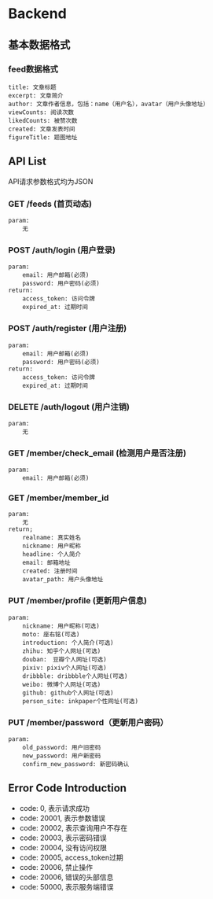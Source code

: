 # Backend

## 基本数据格式

### feed数据格式
```
title: 文章标题
excerpt: 文章简介
author: 文章作者信息，包括：name（用户名），avatar（用户头像地址）
viewCounts: 阅读次数
likedCounts: 被赞次数
created: 文章发表时间
figureTitle: 题图地址
```


## API List
API请求参数格式均为JSON

### GET /feeds (首页动态)
	param:
		无

### POST /auth/login (用户登录)
	param:
		email: 用户邮箱(必须)
		password: 用户密码(必须)
	return:
	    access_token: 访问令牌
	    expired_at: 过期时间

### POST /auth/register (用户注册)
	param:
		email: 用户邮箱(必须)
		password: 用户密码(必须)
    return:
	    access_token: 访问令牌
	    expired_at: 过期时间

### DELETE /auth/logout (用户注销)
	param:
		无

### GET /member/check_email (检测用户是否注册)
	param:
		email: 用户邮箱(必须)
		
### GET /member/member_id
    param:
        无
    return;
        realname: 真实姓名
        nickname: 用户昵称
        headline: 个人简介
        email: 邮箱地址
        created: 注册时间
        avatar_path: 用户头像地址

### PUT /member/profile (更新用户信息)
	param:
		nickname: 用户昵称(可选)
		moto: 座右铭(可选)
		introduction: 个人简介(可选) 
		zhihu: 知乎个人网址(可选)
		douban:　豆瓣个人网址(可选)
		pixiv: pixiv个人网址(可选)
		dribbble: dribbble个人网址(可选)
		weibo: 微博个人网址(可选)
		github: github个人网址(可选)
		person_site: inkpaper个性网址(可选)
		
### PUT /member/password（更新用户密码）
    param:
        old_password: 用户旧密码
        new_password: 用户新密码
        confirm_new_password: 新密码确认

## Error Code Introduction

+   code: 0, 表示请求成功
+   code: 20001, 表示参数错误
+   code: 20002, 表示查询用户不存在
+   code: 20003, 表示密码错误
+	code: 20004, 没有访问权限
+   code: 20005, access_token过期
+   code: 20006, 禁止操作
+   code: 20006, 错误的头部信息
+   code: 50000, 表示服务端错误



